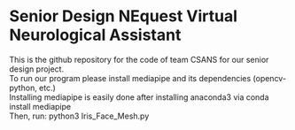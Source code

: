 # Senior Design NEquest Virtual Neurological Assistant 
This is the github repository for the code of team CSANS for our senior design project.  <br/>
To run our program please install mediapipe and its dependencies (opencv-python, etc.) <br/>
Installing mediapipe is easily done after installing anaconda3 via conda install mediapipe <br/>
Then, run: python3 Iris_Face_Mesh.py <br/>


